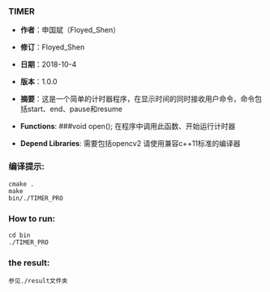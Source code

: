 ###  TIMER

- **作者**：申国斌（Floyed_Shen）
- **修订**：Floyed_Shen
- **日期**：2018-10-4
- **版本**：1.0.0
- **摘要**：这是一个简单的计时器程序，在显示时间的同时接收用户命令，命令包括start、end、pause和resume

- **Functions**:
###void open();
    在程序中调用此函数、开始运行计时器

- **Depend Libraries**:
    需要包括opencv2
    请使用兼容c++11标准的编译器

### 编译提示:
    cmake .
    make
    bin/./TIMER_PRO

### How to run:
    cd bin
    ./TIMER_PRO
### the result:
    参见./result文件夹
